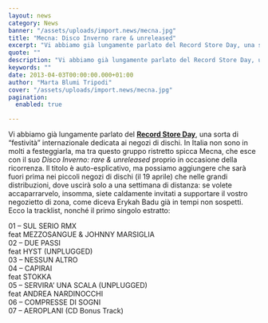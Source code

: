 ```yaml
---
layout: news
category: News
banner: "/assets/uploads/import.news/mecna.jpg"
title: "Mecna: Disco Inverno rare & unreleased"
excerpt: "Vi abbiamo già lungamente parlato del Record Store Day, una sorta di “festività” internazionale dedicata ai negozi di dischi. In Italia non sono in molti a festeggiarla, ma tra questo gruppo ristretto spicca Mecna, che esce con il suo Disco Inverno: rare & unreleased proprio in occasione della ricorrenza. Il titolo è auto-esplicativo, ma possiamo [&hellip"
quote: ""
description: "Vi abbiamo già lungamente parlato del Record Store Day, una sorta di “festività” internazionale dedicata ai negozi di dischi. In Italia non sono in molti a festeggiarla, ma tra questo gruppo ristretto spicca Mecna, che esce con il suo Disco Inverno: rare & unreleased proprio in occasione della ricorrenza. Il titolo è auto-esplicativo, ma possiamo [&hellip"
keywords: ""
date: 2013-04-03T00:00:00.000+01:00
author: "Marta Blumi Tripodi"
cover: "/assets/uploads/import.news/mecna.jpg"
pagination:
  enabled: true

---
```


Vi abbiamo già lungamente parlato del [**Record Store Day**](https://hotmc.com/i-non-phixion-ritornano-ma-solo-per-i-collezionisti/ "http://hotmc.com/i-non-phixion-ritornano-ma-solo-per-i-collezionisti/"), una sorta di “festività” internazionale dedicata ai negozi di dischi. In Italia non sono in molti a festeggiarla, ma tra questo gruppo ristretto spicca Mecna, che esce con il suo _Disco Inverno: rare & unreleased_ proprio in occasione della ricorrenza. Il titolo è auto-esplicativo, ma possiamo aggiungere che sarà fuori prima nei piccoli negozi di dischi (il 19 aprile) che nelle grandi distribuzioni, dove uscirà solo a una settimana di distanza: se volete accaparrarvelo, insomma, siete caldamente invitati a supportare il vostro negozietto di zona, come diceva Erykah Badu già in tempi non sospetti. Ecco la tracklist, nonché il primo singolo estratto:

01 – SUL SERIO RMX  
feat MEZZOSANGUE & JOHNNY MARSIGLIA  
02 – DUE PASSI  
feat HYST (UNPLUGGED)  
03 – NESSUN ALTRO  
04 – CAPIRAI  
feat STOKKA  
05 – SERVIRA’ UNA SCALA (UNPLUGGED)  
feat ANDREA NARDINOCCHI  
06 – COMPRESSE DI SOGNI  
07 – AEROPLANI (CD Bonus Track)

  